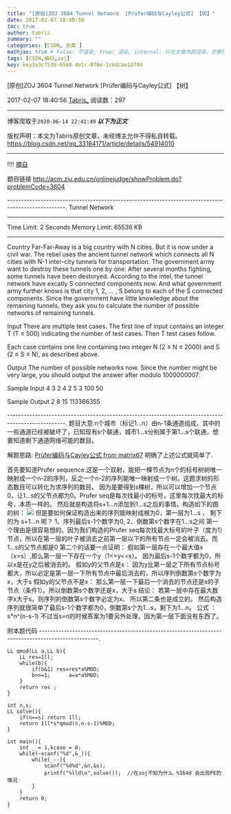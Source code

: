 ```yaml
---
title: "[原创]ZOJ 3604 Tunnel Network  [Prüfer编码与Cayley公式] 【树】"
date: 2017-02-07 18:40:56
toc: true
author: tabris
summary: ""
categories: [CSDN, 杂类 ]
mathjax: true # false: 不渲染, true: 渲染, internal: 只在文章内部渲染，文章列表中不渲染
tags: [CSDN,编码,zoj]
key: key3a3cf538-0568-4e1c-8f0e-1cedcae1d704
---
```


[原创]ZOJ 3604 Tunnel Network  [Prüfer编码与Cayley公式] 【树】

2017-02-07 18:40:56  [Tabris_](https://me.csdn.net/qq_33184171) 阅读数：297

---

博客爬取于`2020-06-14 22:41:49`
***以下为正文***

版权声明：本文为Tabris原创文章，未经博主允许不得私自转载。
https://blog.csdn.net/qq_33184171/article/details/54914010

<!-- more -->

---

!!!! [摘自](http://ltoz.blog.163.com/blog/static/205378152201233022424128/)

题目链接 http://acm.zju.edu.cn/onlinejudge/showProblem.do?problemCode=3604


---------------------------------------------------------------------------------------------------.
Tunnel Network

--------------------------------------------------------------------------------

Time Limit: 2 Seconds      Memory Limit: 65536 KB 

--------------------------------------------------------------------------------

Country Far-Far-Away is a big country with N cities. But it is now under a civil war. The rebel uses the ancient tunnel network which connects all N cities with N-1 inter-city tunnels for transportation. The government army want to destroy these tunnels one by one. After several months fighting, some tunnels have been destoryed. According to the intel, the tunnel network have excatly S connected components now. And what government army further knows is that city 1, 2, ... , S belong to each of the S connected components. Since the government have little knowledge about the remaining tunnels, they ask you to calculate the number of possible networks of remaining tunnels. 

Input
There are multiple test cases. The first line of input contains an integer T (T ≤ 500) indicating the number of test cases. Then T test cases follow. 

Each case contains one line containing two integer N (2 ≤ N ≤ 2000) and S (2 ≤ S ≤ N), as described above. 

Output
The number of possible networks now. Since the number might be very large, you should output the answer after modulo 1000000007. 

Sample Input
4
3 2
4 2
5 3
100 50

Sample Output
2
8
15
113366355

---------------------------------------------------------------------------------------------------.
题目大意:n个城市（标记1...n）由n-1条通道组成，其中的一些通道已经被破坏了，已知现有s个联通，城市1...s分别属于第1...s个联通，想要知道剩下通道网络可能的数目。

解题思路:
[Prüfer编码与Cayley公式 from matrix67](http://www.matrix67.com/blog/archives/682)
明确了上述公式就简单了.


 首先要知道Prufer sequence.这是一个双射，能把一棵节点为n个的标号树树唯一映射成一个n-2的序列，反之一个n-2的序列能唯一映射成一个树。这题求树的形态数目可以转化为求序列的数目。
 因为是要得到s棵树，所以可以增加一个节点0，让1...s的父节点都为0。Prufer seq是每次找最小的标号，这里每次找最大的标号，本质一样的。
 然后就是构造将s+1...n添加到1...s之后的事情。构造如下的图的树：
![](http://img0.ph.126.net/OyH6VBTkwcAUQA4TzDa20Q==/593630725900240900.jpg)
 但是要如何保证构造出来的序列能映射成根为0，第一层为1...s ， 剩下的为 s+1...n 呢？
  1、序列最后s-1个数字为0,
  2、倒数第s个数字在1...s之间
 第一个理由是很容易想的。因为我们构造的Prufer seq每次找最大标号的叶子（度为1）节点，所以在第一层的叶子被消去之前第一层以下的所有节点一定会被消去。而1...s的父节点都是0
 第二个的话要一点证明：
  假如第一层存在一个最大值x（x>s）,那么第一层一下存在一个y（1<=y<=s）。
   因为最后s-1个数字都为0，所以x是在y之后被消去的。
   假如y的父节点是x：
    因为y比第一层之下所有节点标号都大，所以必定是第一层一下所有节点中最后消去的，所以序列倒数第s个数字为x，大于s
   假如y的父节点不是x：
    那么第一层一下最后一个消去的节点还是x的子节点（条件1）。所以倒数第s个数字还是x，大于s
   结论： 若第一层中存在最大数字x大于s，则序列的倒数第s个数字必定为x。
  所以第二条也是成立的。
 然后构造序列就很简单了最后s-1个数字都为0，倒数第s个为1...s，剩下为1...n。 
  公式 ：    s*n^(n-s-1)
 不过当s=n的时候答案为1要另外处理，因为第一层下面没有东西了。


附本题代码
---------------------------------------------------------------------------------------------------.
```
LL qmod(LL a,LL b){
    LL res=1ll;
    while(b){
        if(b&1) res=res*a%MOD;
        b>>=1;      a=a*a%MOD;
    }
    return res ;
}

int n,s;
LL solve(){
    if(n==s) return 1ll;
    return 1ll*s*qmod(n,n-s-1)%MOD;
}

int main(){
    int _ = 1,kcase = 0;
    while(~scanf("%d",&_)){
        while(_--){
            scanf("%d%d",&n,&s);
            printf("%lld\n",solve());  //在zoj不知为什么 %I64d 会出现PE的情况
        }
    }
    return 0;
}
```
